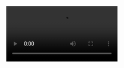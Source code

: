 <video width="max-width"  height="max-height" autoplay>
  <source src="https://media.giphy.com/media/mrVP75mtRNnmE/giphy.gif" type="video/mp4">
</video>



